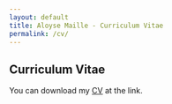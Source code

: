 ```yaml
---
layout: default
title: Aloyse Maille - Curriculum Vitae
permalink: /cv/
---
```

## Curriculum Vitae

You can download my [CV](/assets/cv.pdf) at the link.

